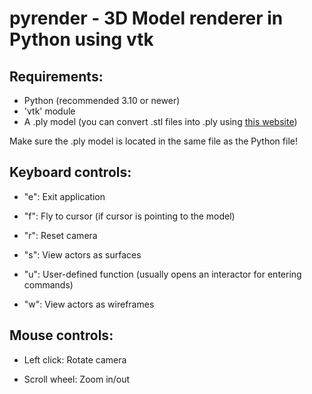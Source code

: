 # pyrender - 3D Model renderer in Python using vtk

## Requirements:
- Python (recommended 3.10 or newer)
- 'vtk' module
- A .ply model (you can convert .stl files into .ply using [this website](https://3d-convert.com/en/convert/stl-to-ply.html))

Make sure the .ply model is located in the same file as the Python file!

## Keyboard controls:
- "e": Exit application

- "f": Fly to cursor (if cursor is pointing to the model)

- "r": Reset camera

- "s": View actors as surfaces

- "u": User-defined function (usually opens an interactor for entering commands)

- "w": View actors as wireframes

## Mouse controls:
- Left click: Rotate camera

- Scroll wheel: Zoom in/out

